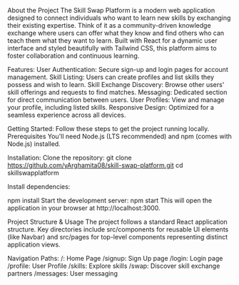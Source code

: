 About the Project
The Skill Swap Platform is a modern web application designed to connect individuals who want to learn new skills by exchanging their existing expertise. Think of it as a community-driven knowledge exchange where users can offer what they know and find others who can teach them what they want to learn. Built with React for a dynamic user interface and styled beautifully with Tailwind CSS, this platform aims to foster collaboration and continuous learning.

Features:
User Authentication: Secure sign-up and login pages for account management.
Skill Listing: Users can create profiles and list skills they possess and wish to learn.
Skill Exchange Discovery: Browse other users' skill offerings and requests to find matches.
Messaging: Dedicated section for direct communication between users.
User Profiles: View and manage your profile, including listed skills.
Responsive Design: Optimized for a seamless experience across all devices.

Getting Started:
Follow these steps to get the project running locally.
Prerequisites
You'll need Node.js (LTS recommended) and npm (comes with Node.js) installed.

Installation:
Clone the repository:
git clone https://github.com/yArghamita08/skill-swap-platform.git
cd skillswapplatform

Install dependencies:

npm install
Start the development server:
npm start
This will open the application in your browser at http://localhost:3000.

Project Structure & Usage
The project follows a standard React application structure. Key directories include src/components for reusable UI elements (like Navbar) and src/pages for top-level components representing distinct application views.

Navigation Paths:
/: Home Page
/signup: Sign Up page
/login: Login page
/profile: User Profile
/skills: Explore skills
/swap: Discover skill exchange partners
/messages: User messaging
